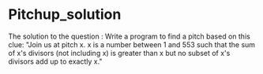 # Pitchup_solution
The solution to the question : Write a program to find a pitch based on this clue: "Join us at pitch x. x is a number between 1 and 553 such that the sum of x's divisors (not including x) is greater than x but no subset of x's divisors add up to exactly x."
